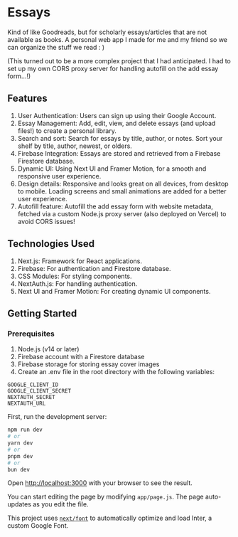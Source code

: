 # Essays

Kind of like Goodreads, but for scholarly essays/articles that are not available as books. A personal web app I made for me and my friend so we can organize the stuff we read  :  )

(This turned out to be a more complex project that I had anticipated. I had to set up my own CORS proxy server for handling autofill on the add essay form...!)

## Features

1. User Authentication: Users can sign up using their Google Account.
2. Essay Management: Add, edit, view, and delete essays (and upload files!) to create a personal library.
3. Search and sort: Search for essays by title, author, or notes. Sort your shelf by title, author, newest, or olders.
4. Firebase Integration: Essays are stored and retrieved from a Firebase Firestore database.
5. Dynamic UI: Using Next UI and Framer Motion, for a smooth and responsive user experience.
6. Design details: Responsive and looks great on all devices, from desktop to mobile. Loading screens and small animations are added for a better user experience.
7. Autofill feature: Autofill the add essay form with website metadata, fetched via a custom Node.js proxy server (also deployed on Vercel) to avoid CORS issues!

## Technologies Used

1. Next.js: Framework for React applications.
2. Firebase: For authentication and Firestore database.
3. CSS Modules: For styling components.
4. NextAuth.js: For handling authentication.
5. Next UI and Framer Motion: For creating dynamic UI components.


## Getting Started

### Prerequisites
1. Node.js (v14 or later)
2. Firebase account with a Firestore database
3. Firebase storage for storing essay cover images
4. Create an .env file in the root directory with the following variables:

```
GOOGLE_CLIENT_ID
GOOGLE_CLIENT_SECRET
NEXTAUTH_SECRET
NEXTAUTH_URL
```

First, run the development server:

```bash
npm run dev
# or
yarn dev
# or
pnpm dev
# or
bun dev
```

Open [http://localhost:3000](http://localhost:3000) with your browser to see the result.

You can start editing the page by modifying `app/page.js`. The page auto-updates as you edit the file.

This project uses [`next/font`](https://nextjs.org/docs/basic-features/font-optimization) to automatically optimize and load Inter, a custom Google Font.
